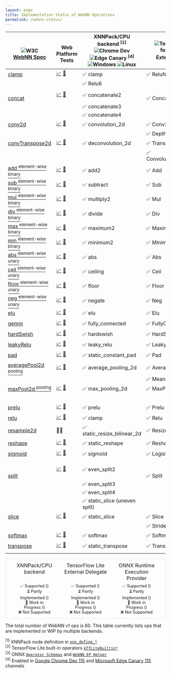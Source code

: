```yaml
---
layout: page
title: Implementation Status of WebNN Operations
permalink: /webnn-status/
---
```


<style>
.post img {
 height: 24px;
 margin: 4px 0;
 transform: none;
 display: inline-block;
}

.post .onnxrt img {
 width: 80px;
}

.post .tflite img {
 width: 102px;
}

.post-content tbody td {
 padding: 4px 48px;
 vertical-align: middle;
}

.post-content tbody td br {
  height:  0px;
  display: none;
}

.impl_status {
   text-align: center;
   display: grid; 
   grid-template-columns: 1fr 1fr 1fr;
   gap: 0px;
   border: 1px solid #dfe2e5;
   padding: 10px;
   font-size: 0.9em;
}

.impl_status .title, .post-content table .title {
  font-weight: 400;
  font-size: 1rem;
}

.impl_status .title {
  margin-bottom: 0.4rem;
}

.impl_status div {
  margin: 0 12px;
}
</style>

| <br><span class="title">![W3C](https://www.w3.org/StyleSheets/TR/2021/logos/W3C)<br>[WebNN Spec](https://www.w3.org/TR/webnn/)</span> | <br><span class="title">Web Platform<br>Tests</span> | <span class="title">XNNPack/CPU backend</span> <sup>[1]</sup><br/>![Chrome Dev](https://raw.githubusercontent.com/alrra/browser-logos/main/src/chrome-dev/chrome-dev_24x24.png) ![Edge Canary](https://raw.githubusercontent.com/alrra/browser-logos/main/src/edge-canary/edge-canary_24x24.png) <sup>[4]</sup><br/> ![Windows](https://wpt.fyi/static/win.svg) ![Linux](https://wpt.fyi/static/linux.svg) | ![TensorFlow Lite](https://www.gstatic.com/devrel-devsite/prod/v8ec4d0a037302c47ae529ad4e3f06c9e782b3a31a381294b5a70403547dc6b12/tensorflow/images/lockup.svg) Lite  <span class="tflite"></span><br>for TensorFlow.js<br/><span class="title">External Delegate</span> <sup>[2]</sup> | ![ONNX Runtime Web](https://onnxruntime.ai/images/svg/ONNX-Runtime-logo.svg) <span class="onnxrt"></span><br/><span class="title">Execution Provider</span> <sup>[3]</sup> | 
| -- | -- | -- | -- | -- |
| <span class="spec">[clamp](https://www.w3.org/TR/webnn/#api-mlgraphbuilder-clamp)</span> | [📈](https://wpt.fyi/results/webnn/clamp.https.any.html?label=master&label=experimental) [<span class="wpt_s">🧪</span>](https://github.com/web-platform-tests/wpt/blob/master/webnn/clamp.https.any.js) | <span class="x_s">✅</span> clamp | <span class="ed_s">✅</span> ReluN1To1 | <span class="ep_s">✅</span> Clip |
|  |  | ✅ Relu6 |  |  |
| <br><span class="spec">[concat](https://www.w3.org/TR/webnn/#api-mlgraphbuilder-concat)</span> | [📈](https://wpt.fyi/results/webnn/concat.https.any.html?label=master&label=experimental) [<span class="wpt_s">🧪</span>](https://github.com/web-platform-tests/wpt/blob/master/webnn/concat.https.any.js) | <span class="x_s">✅</span> concatenate2 | <br><span class="ed_s">✅</span> Concatenation | <br><span class="ep_s">✅</span> Concat |
|  |  | ✅ concatenate3 |  |  |
|  |  | ✅ concatenate4 |  |  |
| <span class="spec">[conv2d](https://www.w3.org/TR/webnn/#api-mlgraphbuilder-conv2d)</span> | [📈](https://wpt.fyi/results/webnn/conv2d.https.any.html?label=master&label=experimental) [<span class="wpt_s">🧪</span>](https://github.com/web-platform-tests/wpt/blob/master/webnn/conv2d.https.any.js) | <span class="x_s">✅</span> convolution_2d | <span class="ed_s">✅</span> Conv2d | <span class="ep_s">✅</span> Conv |
|  |  |  | ✅ DepthwiseConv2d |  |
| <span class="spec">[convTranspose2d](https://www.w3.org/TR/webnn/#api-mlgraphbuilder-convtranspose2d)</span> | [📈](https://wpt.fyi/results/webnn/conv_transpose2d.https.any.html?label=master&label=experimental) [<span class="wpt_s">🧪</span>](https://github.com/web-platform-tests/wpt/blob/master/webnn/conv_transpose2d.https.any.js) | <span class="x_s">✅</span> deconvolution_2d | <span class="ed_s">✅</span> TransposeConv | <span class="ep_s">✅</span> ConvTranspose |
|  |  |  | ✅ Convolution2DTransposeBias |  |
| <span class="spec">[add <sup>element-wise binary</sup>](https://www.w3.org/TR/webnn/#api-mlgraphbuilder-binary)</span> | [📈](https://wpt.fyi/results/webnn/elementwise_binary.https.any.html?label=master&label=experimental) [<span class="wpt_s">🧪</span>](https://github.com/web-platform-tests/wpt/blob/master/webnn/elementwise_binary.https.any.js) | <span class="x_s">✅</span> add2 | <span class="ed_s">✅</span> Add | <span class="ep_s">✅</span> Add |
| <span class="spec">[sub <sup>element-wise binary</sup>](https://www.w3.org/TR/webnn/#api-mlgraphbuilder-binary)</span> | [📈](https://wpt.fyi/results/webnn/elementwise_binary.https.any.html?label=master&label=experimental) [<span class="wpt_s">🧪</span>](https://github.com/web-platform-tests/wpt/blob/master/webnn/elementwise_binary.https.any.js) | <span class="x_s">✅</span> subtract | <span class="ed_s">✅</span> Sub | <span class="ep_s">✅</span> Sub |
| <span class="spec">[mul <sup>element-wise binary</sup>](https://www.w3.org/TR/webnn/#api-mlgraphbuilder-binary)</span> | [📈](https://wpt.fyi/results/webnn/elementwise_binary.https.any.html?label=master&label=experimental) [<span class="wpt_s">🧪</span>](https://github.com/web-platform-tests/wpt/blob/master/webnn/elementwise_binary.https.any.js) | <span class="x_s">✅</span> multiply2 | <span class="ed_s">✅</span> Mul | <span class="ep_s">✅</span> Mul |
| <span class="spec">[div <sup>element-wise binary</sup>](https://www.w3.org/TR/webnn/#api-mlgraphbuilder-binary)</span> | [📈](https://wpt.fyi/results/webnn/clamp.https.any.html?label=master&label=experimental) [<span class="wpt_s">🧪</span>](https://github.com/web-platform-tests/wpt/blob/master/webnn/elementwise_binary.https.any.js) | <span class="x_s">✅</span> divide | <span class="ed_s">✅</span> Div | <span class="ep_s">✅</span> Div |
| <span class="spec">[max <sup>element-wise binary</sup>](https://www.w3.org/TR/webnn/#api-mlgraphbuilder-binary)</span> | [📈](https://wpt.fyi/results/webnn/elementwise_binary.https.any.html?label=master&label=experimental) [<span class="wpt_s">🧪</span>](https://github.com/web-platform-tests/wpt/blob/master/webnn/elementwise_binary.https.any.js) | <span class="x_s">✅</span> maximum2 | <span class="ed_s">✅</span> Maximum | <span class="ep_wip">🚀</span> Max |
| <span class="spec">[min <sup>element-wise binary</sup>](https://www.w3.org/TR/webnn/#api-mlgraphbuilder-binary)</span> | [📈](https://wpt.fyi/results/webnn/elementwise_binary.https.any.html?label=master&label=experimental) [<span class="wpt_s">🧪</span>](https://github.com/web-platform-tests/wpt/blob/master/webnn/elementwise_binary.https.any.js) | <span class="x_s">✅</span> minimum2 | <span class="ed_s">✅</span> Minimum | <span class="ep_wip">🚀</span> Min |
| <span class="spec">[abs <sup>element-wise unary</sup>](https://www.w3.org/TR/webnn/#api-mlgraphbuilder-unary)</span> | [📈](https://wpt.fyi/results/webnn/elementwise_unary.https.any.html?label=master&label=experimental) [<span class="wpt_s">🧪</span>](https://github.com/web-platform-tests/wpt/blob/master/webnn/elementwise_unary.https.any.js) | <span class="x_s">✅</span> abs | <span class="ed_s">✅ Abs</span> | <span class="ep_wip">🚀</span> Abs |
| <span class="spec">[ceil <sup>element-wise unary</sup>](https://www.w3.org/TR/webnn/api-mlgraphbuilder-unary)</span> | [📈](https://wpt.fyi/results/webnn/elementwise_unary.https.any.html?label=master&label=experimental) [<span class="wpt_s">🧪</span>](https://github.com/web-platform-tests/wpt/blob/master/webnn/elementwise_unary.https.any.js) | <span class="x_s">✅</span> ceiling | <span class="ed_s">✅ Ceil</span> | <span class="ep_s">✅</span> Ceil |
| <span class="spec">[floor <sup>element-wise unary</sup>](https://www.w3.org/TR/webnn/#api-mlgraphbuilder-unary)</span> |[📈](https://wpt.fyi/results/webnn/elementwise_unary.https.any.html?label=master&label=experimental) [<span class="wpt_s">🧪</span>](https://github.com/web-platform-tests/wpt/blob/master/webnn/elementwise_unary.https.any.js) | <span class="x_s">✅</span> floor | <span class="ed_s">✅ Floor</span> | <span class="ep_s">✅</span> Floor |
| <span class="spec">[neg <sup>element-wise unary</sup>](https://www.w3.org/TR/webnn/#api-mlgraphbuilder-unary)</span> | [📈](https://wpt.fyi/results/webnn/elementwise_unary.https.any.html?label=master&label=experimental) [<span class="wpt_s">🧪</span>](https://github.com/web-platform-tests/wpt/blob/master/webnn/elementwise_unary.https.any.js) | <span class="x_s">✅</span> negate | <span class="ed_s">✅ Neg</span> | <span class="ep_wip">🚀</span> Neg |
| <span class="spec">[elu](https://www.w3.org/TR/webnn/#api-mlgraphbuilder-elu)</span> | [📈](https://wpt.fyi/results/webnn/elu.https.any.html?label=master&label=experimental) [<span class="wpt_s">🧪</span>](https://github.com/web-platform-tests/wpt/blob/master/webnn/elu.https.any.js) | <span class="x_s">✅</span> elu | <span class="ed_s">✅</span> Elu | <span class="ep_wip">🚀</span> Elu |
| <span class="spec">[gemm](https://www.w3.org/TR/webnn/#api-mlgraphbuilder-gemm)</span> | [📈](https://wpt.fyi/results/webnn/gemm.https.any.html?label=master&label=experimental) [<span class="wpt_s">🧪</span>](https://github.com/web-platform-tests/wpt/blob/master/webnn/gemm.https.any.js) | <span class="x_s">✅</span> fully_connected | <span class="ed_s">✅</span> FullyConnected | <span class="ep_s">✅</span> Gemm |
| <span class="spec">[hardSwish](https://www.w3.org/TR/webnn/#api-mlgraphbuilder-hard-swish)</span> | [📈](https://wpt.fyi/results/webnn/hard_swish.https.any.html?label=master&label=experimental) [<span class="wpt_s">🧪</span>](https://github.com/web-platform-tests/wpt/blob/master/webnn/hard_swish.https.any.js) | <span class="x_s">✅</span> hardswish | <span class="ed_s">✅</span> HardSwish | <span class="ep_wip">🚀</span> HardSwish |
| <span class="spec">[leakyRelu](https://www.w3.org/TR/webnn/#api-mlgraphbuilder-leakyrelu)</span> | [📈](https://wpt.fyi/results/webnn/leaky_relu.https.any.html?label=master&label=experimental) [<span class="wpt_s">🧪</span>](https://github.com/web-platform-tests/wpt/blob/master/webnn/leaky_relu.https.any.js) | <span class="x_s">✅</span> leaky_relu | <span class="ed_s">✅</span> LeakyRelu | <span class="ep_s">✅</span> LeakyRelu |
| <span class="spec">[pad](https://www.w3.org/TR/webnn/#api-mlgraphbuilder-pad)</span> | [📈](https://wpt.fyi/results/webnn/pad.https.any.html?label=master&label=experimental) [<span class="wpt_s">🧪</span>](https://github.com/web-platform-tests/wpt/blob/master/webnn/pad.https.any.js) | <span class="x_s">✅</span> static_constant_pad | <span class="ed_s">✅</span> Pad | <span class="ep_wip">🚀</span> Pad |
| <span class="spec">[averagePool2d <sup>pooling</sup>](https://www.w3.org/TR/webnn/#api-mlgraphbuilder-pool2d)</span> | [📈](https://wpt.fyi/results/webnn/pooling.https.any.html?label=master&label=experimental) [<span class="wpt_s">🧪</span>](https://github.com/web-platform-tests/wpt/blob/master/webnn/pooling.https.any.js) | <span class="x_s">✅</span> average_pooling_2d | <span class="ed_s">✅</span> AveragePool2d | <span class="ep_s">✅</span> GlobalAveragePool |
|  |  |  | ✅ Mean | ✅ AveragePool |
| <span class="spec">[maxPool2d <sup>pooling</sup>](https://www.w3.org/TR/webnn/#api-mlgraphbuilder-pool2d)</span> | [📈](https://wpt.fyi/results/webnn/pooling.https.any.html?label=master&label=experimental) [<span class="wpt_s">🧪</span>](https://github.com/web-platform-tests/wpt/blob/master/webnn/pooling.https.any.js) | <span class="x_s">✅</span> max_pooling_2d | <span class="ed_s">✅</span> MaxPool2d | <span class="ep_s">✅</span> GlobalMaxPool |
|  |  |  |  | ✅ MaxPool |
| <span class="spec">[prelu](https://www.w3.org/TR/webnn/#api-mlgraphbuilder-prelu)</span> | [📈](https://wpt.fyi/results/webnn/prelu.https.any.html?label=master&label=experimental) [<span class="wpt_s">🧪</span>](https://github.com/web-platform-tests/wpt/blob/master/webnn/prelu.https.any.js) | <span class="x_s">✅</span> prelu | <span class="ed_s">✅</span> Prelu | <span class="ep_wip">🚀</span> Prelu |
| <span class="spec">[relu](https://www.w3.org/TR/webnn/#api-mlgraphbuilder-relu)</span> | [📈](https://wpt.fyi/results/webnn/relu.https.any.html?label=master&label=experimental) [<span class="wpt_s">🧪</span>](https://github.com/web-platform-tests/wpt/blob/master/webnn/relu.https.any.js) | <span class="x_s">✅</span> clamp | <span class="ed_s">✅</span> Relu | <span class="ep_s">✅</span> Relu |
| <span class="spec">[resample2d](https://www.w3.org/TR/webnn/#api-mlgraphbuilder-resample2d)</span> | <span class="wpt_wip">🚀🚀</span> | <span class="x_s">✅</span> static_resize_bilinear_2d | <span class="ed_s">✅</span> ResizeBilinear | <span class="ep_s">✅</span> Resize |
| <span class="spec">[reshape](https://www.w3.org/TR/webnn/#api-mlgraphbuilder-reshape)</span> | [📈](https://wpt.fyi/results/webnn/reshape.https.any.html?label=master&label=experimental) [<span class="wpt_s">🧪</span>](https://github.com/web-platform-tests/wpt/blob/master/webnn/reshape.https.any.js) | <span class="x_s">✅</span> static_reshape | <span class="ed_s">✅</span> Reshape | <span class="ep_s">✅</span> Reshape |
| <span class="spec">[sigmoid](https://www.w3.org/TR/webnn/#api-mlgraphbuilder-sigmoid)</span> | [📈](https://wpt.fyi/results/webnn/sigmoid.https.any.html?label=master&label=experimental) [<span class="wpt_s">🧪</span>](https://github.com/web-platform-tests/wpt/blob/master/webnn/sigmoid.https.any.js) | <span class="x_s">✅</span> sigmoid | <span class="ed_s">✅</span> Logistic | <span class="ep_s">✅</span> Sigmoid |
| <br><br><span class="spec">[split](https://www.w3.org/TR/webnn/#api-mlgraphbuilder-split)</span> | [📈](https://wpt.fyi/results/webnn/split.https.any.html?label=master&label=experimental) [<span class="wpt_s">🧪</span>](https://github.com/web-platform-tests/wpt/blob/master/webnn/split.https.any.js) | <span class="x_s">✅</span> even_split2 | <br><br><span class="ed_s">✅</span> Split | <br><br><span class="ep_s">✅</span> Split |
|  |  | ✅ even_split3 |  |  |
|  |  | ✅ even_split4 |  |  |
|  |  | ✅ static_slice (uneven split) |  |  |
| <span class="spec">[slice](https://www.w3.org/TR/webnn/#api-mlgraphbuilder-slice)</span> | [📈](https://wpt.fyi/results/webnn/slice.https.any.html?label=master&label=experimental) [<span class="wpt_s">🧪</span>](https://github.com/web-platform-tests/wpt/blob/master/webnn/slice.https.any.js) | <span class="x_s">✅</span> static_slice | <span class="ed_s">✅</span> Slice | <span class="ep_s">✅</span> Slice |
|  |  |  | ✅ StridedSlice |  |
| <span class="spec">[softmax](https://www.w3.org/TR/webnn/#api-mlgraphbuilder-softmax)</span> | [📈](https://wpt.fyi/results/webnn/softmax.https.any.html?label=master&label=experimental) [<span class="wpt_s">🧪</span>](https://github.com/web-platform-tests/wpt/blob/master/webnn/softmax.https.any.js) | <span class="x_s">✅</span> softmax | <span class="ed_s">✅</span> Softmax | <span class="ep_s">✅</span> Softmax | 
| <span class="spec">[transpose](https://www.w3.org/TR/webnn/#api-mlgraphbuilder-transpose)</span> | [📈](https://wpt.fyi/results/webnn/transpose.https.any.html?label=master&label=experimental) [<span class="wpt_s">🧪</span>](https://github.com/web-platform-tests/wpt/blob/master/webnn/transpose.https.any.js) | <span class="x_s">✅</span> static_transpose | <span class="ed_s">✅</span> Transpose | <span class="ep_s">✅</span> Transpose |
| <span id="spec_total" class="title"></span> | <span id="wpt_total" class="title"></span> | <span id="x_total" class="title"></span> | <span id="ed_total" class="title"></span> | <span id="ep_total" class="title"></span> |

<div class="impl_status">
    <div class="title">XNNPack/CPU backend</div>
    <div class="title">TensorFlow Lite External Delegate</div>
    <div class="title">ONNX Runtime Execution Provider</div>
    <div>
        <div>✅ Supported (<span id="supported"></span>)</div>
        <div>⏳ Partly Implemented (<span id="partlyimplemented"></span>)</div>
        <div>🚀 Work in Progress (<span id="workinprogress"></span>)</div>
        <div>❌ Not Supported</div>
    </div>
        <div>
        <div>✅ Supported (<span id="ed_supported"></span>)</div>
        <div>⏳ Partly Implemented (<span id="ed_partlyimplemented"></span>)</div>
        <div>🚀 Work in Progress (<span id="ed_workinprogress"></span>)</div>
        <div>❌ Not Supported</div>
    </div>
    <div>
        <div>✅ Supported (<span id="ep_supported"></span>)</div>
        <div>⏳ Partly Implemented (<span id="ep_partlyimplemented"></span>)</div>
        <div>🚀 Work in Progress (<span id="ep_workinprogress"></span>)</div>
        <div>❌ Not Supported</div>
    </div>
</div> 

The total number of WebNN v1 ops is 60. This table currently lists ops that are implemented or WIP by multiple backends.

<sup>[1]</sup> XNNPack node definition in [`xnn_define_*`](https://github.com/google/XNNPACK/blob/master/include/xnnpack.h)<br>
<sup>[2]</sup> TensorFlow Lite built-in operators [`kTfLiteBuiltin*`](https://github.com/tensorflow/tensorflow/blob/master/tensorflow/lite/delegates/xnnpack/xnnpack_delegate.cc)<br>
<sup>[3]</sup> ONNX [`Operator Schemas`](https://github.com/onnx/onnx/blob/main/docs/Operators.md) and [`WebNN EP Helper`](https://github.com/microsoft/onnxruntime/blob/main/onnxruntime/core/providers/webnn/builders/helper.h)<br>
<sup>[4]</sup> Enabled in [Google Chrome Dev 115](https://www.google.com/chrome/dev/) and [Microsoft Edge Canary 115](https://www.microsoftedgeinsider.com/en-us/download/canary) channels

<script>
  const qS = (selector) => {
    return document.querySelector(selector);
  }
  
  const qSA = (selector) => {
    return document.querySelectorAll(selector);
  }

  const count = () => {
    let spec_v1_defined_total = 60; 

    let spec_s = qSA('.spec').length;
    let spec_percentage = (spec_s / spec_v1_defined_total * 100).toFixed(1) ;
    qS('#spec_total').innerHTML = `${spec_percentage}%`;
  
    let wpt_s = qSA('.wpt_s').length;
    let wpt_percentage = (wpt_s / spec_v1_defined_total * 100).toFixed(1) ;
    qS('#wpt_total').innerHTML = `${wpt_percentage}%`;

    let x_s = qSA('.x_s').length;
    let x_pi = qSA('.x_pi').length;
    let x_wip = qSA('.x_wip').length;
    let x_total = x_s + x_pi + x_wip;
    let x_percentage = (x_s / spec_v1_defined_total * 100).toFixed(1) ;
    qS('#x_total').innerHTML = `${x_percentage}%`;
    qS('#supported').innerHTML = `${x_s} / ${spec_v1_defined_total}, ${x_percentage}%`;
    qS('#partlyimplemented').innerHTML = x_pi;
    qS('#workinprogress').innerHTML = x_wip;
 
    let ed_s = qSA('.ed_s').length;
    let ed_pi = qSA('.ed_pi').length;
    let ed_wip = qSA('.ed_wip').length;
    let ed_total = ed_s + ed_pi + ed_wip;
    let ed_percentage = (ed_s / spec_v1_defined_total * 100).toFixed(1) ;
    qS('#ed_total').innerHTML = `${ed_percentage}%`;
    qS('#ed_supported').innerHTML = `${ed_s} / ${spec_v1_defined_total}, ${ed_percentage}%`;
    qS('#ed_partlyimplemented').innerHTML = ed_pi;
    qS('#ed_workinprogress').innerHTML = ed_wip;

    let ep_s = qSA('.ep_s').length;
    let ep_pi = qSA('.ep_pi').length;
    let ep_wip = qSA('.ep_wip').length;
    let ep_total = ep_s + ep_pi + ep_wip;
    let ep_percentage = (ep_s / spec_v1_defined_total * 100).toFixed(1) ;
    qS('#ep_total').innerHTML = `${ep_percentage}%`;
    qS('#ep_supported').innerHTML = `${ep_s} / ${spec_v1_defined_total}, ${ep_percentage}%`;
    qS('#ep_partlyimplemented').innerHTML = ep_pi;
    qS('#ep_workinprogress').innerHTML = ep_wip;
  }
 document.addEventListener('DOMContentLoaded', count, false);
</script>
